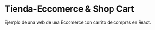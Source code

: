 # Tienda-Eccomerce & Shop Cart
 Ejemplo de una web de una Eccomerce con carrito de compras en React. 
